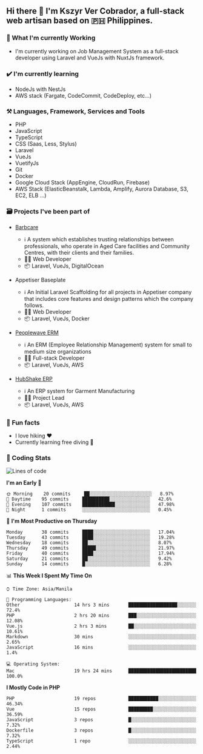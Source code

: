 ## Hi there 👋 I'm Kszyr Ver Cobrador, a full-stack web artisan based on 🇵🇭 Philippines.

### 🚀 What I'm currently Working

- I'm currently working on Job Management System as a full-stack developer using Laravel and VueJs with NuxtJs framework.

### ✔️ I'm currently learning

- NodeJs with NestJs
- AWS stack (Fargate, CodeCommit, CodeDeploy, etc...)

### ⚒️ Languages, Framework, Services and Tools
- PHP
- JavaScript
- TypeScript
- CSS (Saas, Less, Stylus)
- Laravel
- VueJs
- VuetifyJs
- Git
- Docker
- Google Cloud Stack (AppEngine, CloudRun, Firebase)
- AWS Stack (ElasticBeanstalk, Lambda, Amplify, Aurora Database, S3, EC2, ELB ...)


### 🗃 Projects I've been part of

- <a href="https://appetiser.com.au/portfolio/barbcare" target="_blank">Barbcare</a>

  - ℹ️ A system which establishes trusting relationships between professionals, who operate in Aged Care facilities and Community Centres, with their clients and their families.
  - 👨‍💻 Web Developer
  - 📦 Laravel, VueJs, DigitalOcean

- Appetiser Baseplate

  - ℹ️ An Initial Laravel Scaffolding for all projects in Appetiser company that includes core features and design patterns which the company follows.
  - 👨‍💻 Web Developer
  - 📦 Laravel, VueJs, Docker

- <a href="https://peoplewave.co" target="_blank">Peoplewave ERM</a>

  - ℹ️ An ERM (Employee Relationship Management) system for small to medium size organizations
  - 👨‍💻 Full-stack Developer
  - 📦 Laravel, VueJs, AWS

- <a href="https://www.posbang.com/garment-erp" target="_blank">HubShake ERP</a>

  - ℹ️ An ERP system for Garment Manufacturing
  - 👨‍💻 Project Lead
  - 📦 Laravel, VueJs, AWS

### 🌴 Fun facts

- I love hiking ❤️
- Currently learning free diving 🥽

### 🌟 Coding Stats

<!-- WakaTime Stats -->

<!--START_SECTION:waka-->
![Lines of code](https://img.shields.io/badge/From%20Hello%20World%20I%27ve%20Written-489371%20lines%20of%20code-blue)

**I'm an Early 🐤** 

```text
🌞 Morning    20 commits     ██░░░░░░░░░░░░░░░░░░░░░░░   8.97% 
🌆 Daytime    95 commits     ██████████░░░░░░░░░░░░░░░   42.6% 
🌃 Evening    107 commits    ████████████░░░░░░░░░░░░░   47.98% 
🌙 Night      1 commits      ░░░░░░░░░░░░░░░░░░░░░░░░░   0.45%

```
📅 **I'm Most Productive on Thursday** 

```text
Monday       38 commits     ████░░░░░░░░░░░░░░░░░░░░░   17.04% 
Tuesday      43 commits     ████░░░░░░░░░░░░░░░░░░░░░   19.28% 
Wednesday    18 commits     ██░░░░░░░░░░░░░░░░░░░░░░░   8.07% 
Thursday     49 commits     █████░░░░░░░░░░░░░░░░░░░░   21.97% 
Friday       40 commits     ████░░░░░░░░░░░░░░░░░░░░░   17.94% 
Saturday     21 commits     ██░░░░░░░░░░░░░░░░░░░░░░░   9.42% 
Sunday       14 commits     █░░░░░░░░░░░░░░░░░░░░░░░░   6.28%

```


📊 **This Week I Spent My Time On** 

```text
⌚︎ Time Zone: Asia/Manila

💬 Programming Languages: 
Other                    14 hrs 3 mins       ██████████████████░░░░░░░   72.4% 
PHP                      2 hrs 20 mins       ███░░░░░░░░░░░░░░░░░░░░░░   12.08% 
Vue.js                   2 hrs 3 mins        ██░░░░░░░░░░░░░░░░░░░░░░░   10.61% 
Markdown                 30 mins             ░░░░░░░░░░░░░░░░░░░░░░░░░   2.65% 
JavaScript               16 mins             ░░░░░░░░░░░░░░░░░░░░░░░░░   1.4%

💻 Operating System: 
Mac                      19 hrs 24 mins      █████████████████████████   100.0%

```

**I Mostly Code in PHP** 

```text
PHP                      19 repos            ███████████░░░░░░░░░░░░░░   46.34% 
Vue                      15 repos            █████████░░░░░░░░░░░░░░░░   36.59% 
JavaScript               3 repos             █░░░░░░░░░░░░░░░░░░░░░░░░   7.32% 
Dockerfile               3 repos             █░░░░░░░░░░░░░░░░░░░░░░░░   7.32% 
TypeScript               1 repo              ░░░░░░░░░░░░░░░░░░░░░░░░░   2.44%

```



<!--END_SECTION:waka-->
